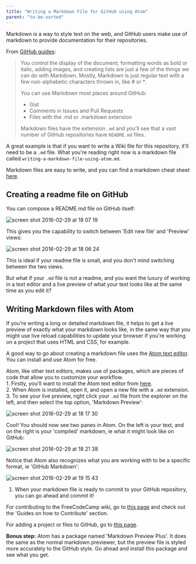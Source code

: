 ```yaml
---
title: "Writing a Markdown File for GitHub using Atom"
parent: "to-be-sorted"
---
```


Markdown is a way to style text on the web, and GitHub users make use of markdown to provide documentation for their repositories.

From [GitHub guides](https://guides.github.com/features/mastering-markdown/):

> You control the display of the document; formatting words as bold or italic, adding images, and creating lists are just a few of the things we can do with Markdown. Mostly, Markdown is just regular text with a few non-alphabetic characters thrown in, like # or *.
> 
> You can use Markdown most places around GitHub:  
> - Gist  
> - Comments in Issues and Pull Requests  
> - Files with the .md or .markdown extension
> 
> Markdown files have the extension `.md` and you'll see that a vast number of GitHub repositories have `README.md` files.

A great example is that if you want to write a Wiki file for this repository, it'll need to be a `.md` file. What you're reading right now is a markdown file called `writing-a-markdown-file-using-atom.md`.

Markdown files are easy to write, and you can find a markdown cheat sheet [here](https://github.com/adam-p/markdown-here/wiki/Markdown-Cheatsheet).

## Creating a readme file on GitHub

You can compose a README.md file on GitHub itself:

![screen shot 2016-02-29 at 18 07 19](//discourse-user-assets.s3.amazonaws.com/original/2X/9/9a1d7f226df87df437f616fcaf5b7adcf02c8e87.png)

This gives you the capability to switch between 'Edit new file' and 'Preview' views:

![screen shot 2016-02-29 at 18 06 24](//discourse-user-assets.s3.amazonaws.com/original/2X/e/e0b3ddb69c3f2c32c0c7e73f1b1d196a54f03c21.png)

This is ideal if your readme file is small, and you don't mind switching between the two views.

But what if your `.md` file is not a readme, and you want the luxury of working in a text editor and a live preview of what your text looks like at the same time as you edit it?

## Writing Markdown files with Atom

If you're writing a long or detailed markdown file, it helps to get a live preview of exactly what your markdown looks like, in the same way that you might use live reload capabilities to update your browser if you're working on a project that uses HTML and CSS, for example.

A good way to go about creating a markdown file uses the [Atom text editor](https://atom.io/). You can install and use Atom for free.

Atom, like other text editors, makes use of packages, which are pieces of code that allow you to customize your workflow.  
1\. Firstly, you'll want to install the Atom text editor from [here](https://atom.io/).  
2\. When Atom is installed, open it, and open a new file with a `.md` extension.  
3\. To see your live preview, right click your `.md` file from the explorer on the left, and then select the top option, 'Markdown Preview':

![screen shot 2016-02-29 at 18 17 30](//discourse-user-assets.s3.amazonaws.com/original/2X/e/ea3746446180c0e0ad2bb61f30a6c3ad8bc25c57.png)

Cool! You should now see two panes in Atom. On the left is your text, and on the right is your 'compiled' markdown, ie what it might look like on GitHub:

![screen shot 2016-02-29 at 18 21 38](//discourse-user-assets.s3.amazonaws.com/original/2X/a/a1f27aa8afe060e252f245ced3456f196c85ef1b.png)

Notice that Atom also recognizes what you are working with to be a specific format, ie 'GitHub Markdown':

![screen shot 2016-02-29 at 19 15 43](//discourse-user-assets.s3.amazonaws.com/original/2X/c/cf5b2fc473c32a14a2de302fd88e4c2edde02453.png)

1.  When your markdown file is ready to commit to your GitHub repository, you can go ahead and commit it!

For contributing to the FreeCodeCamp wiki, go to [this page](https://github.com/FreeCodeCamp/freecodecamp/wiki) and check out the 'Guides on how to Contribute' section.

For adding a project or files to GitHub, go to [this page](https://help.github.com/articles/adding-an-existing-project-to-github-using-the-command-line/).

**Bonus step:** Atom has a package named 'Markdown Preview Plus'. It does the same as the normal markdown previewer, but the preview file is styled more accurately to the GitHub style. Go ahead and install this package and see what you get.
